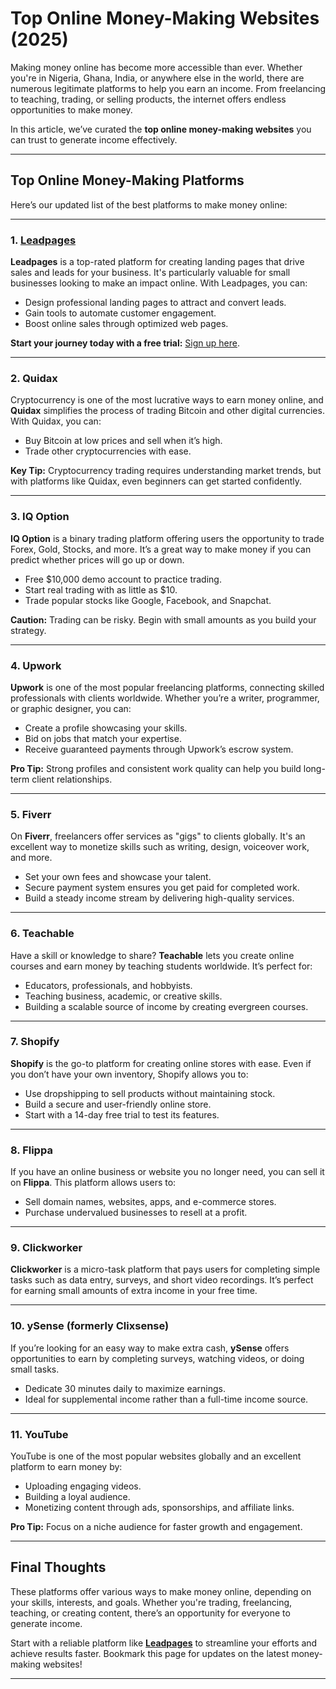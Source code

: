 # Top Online Money-Making Websites (2025)

Making money online has become more accessible than ever. Whether you're in Nigeria, Ghana, India, or anywhere else in the world, there are numerous legitimate platforms to help you earn an income. From freelancing to teaching, trading, or selling products, the internet offers endless opportunities to make money.

In this article, we’ve curated the **top online money-making websites** you can trust to generate income effectively.

---

## Top Online Money-Making Platforms

Here’s our updated list of the best platforms to make money online:

---

### 1. [Leadpages](https://bit.ly/LEadPages)

**Leadpages** is a top-rated platform for creating landing pages that drive sales and leads for your business. It's particularly valuable for small businesses looking to make an impact online. With Leadpages, you can:

- Design professional landing pages to attract and convert leads.
- Gain tools to automate customer engagement.
- Boost online sales through optimized web pages.

**Start your journey today with a free trial:** [Sign up here](https://bit.ly/LEadPages).

---

### 2. Quidax

Cryptocurrency is one of the most lucrative ways to earn money online, and **Quidax** simplifies the process of trading Bitcoin and other digital currencies. With Quidax, you can:

- Buy Bitcoin at low prices and sell when it’s high.
- Trade other cryptocurrencies with ease.

**Key Tip:** Cryptocurrency trading requires understanding market trends, but with platforms like Quidax, even beginners can get started confidently.

---

### 3. IQ Option

**IQ Option** is a binary trading platform offering users the opportunity to trade Forex, Gold, Stocks, and more. It’s a great way to make money if you can predict whether prices will go up or down.

- Free $10,000 demo account to practice trading.
- Start real trading with as little as $10.
- Trade popular stocks like Google, Facebook, and Snapchat.

**Caution:** Trading can be risky. Begin with small amounts as you build your strategy.

---

### 4. Upwork

**Upwork** is one of the most popular freelancing platforms, connecting skilled professionals with clients worldwide. Whether you’re a writer, programmer, or graphic designer, you can:

- Create a profile showcasing your skills.
- Bid on jobs that match your expertise.
- Receive guaranteed payments through Upwork’s escrow system.

**Pro Tip:** Strong profiles and consistent work quality can help you build long-term client relationships.

---

### 5. Fiverr

On **Fiverr**, freelancers offer services as "gigs" to clients globally. It's an excellent way to monetize skills such as writing, design, voiceover work, and more.

- Set your own fees and showcase your talent.
- Secure payment system ensures you get paid for completed work.
- Build a steady income stream by delivering high-quality services.

---

### 6. Teachable

Have a skill or knowledge to share? **Teachable** lets you create online courses and earn money by teaching students worldwide. It’s perfect for:

- Educators, professionals, and hobbyists.
- Teaching business, academic, or creative skills.
- Building a scalable source of income by creating evergreen courses.

---

### 7. Shopify

**Shopify** is the go-to platform for creating online stores with ease. Even if you don’t have your own inventory, Shopify allows you to:

- Use dropshipping to sell products without maintaining stock.
- Build a secure and user-friendly online store.
- Start with a 14-day free trial to test its features.

---

### 8. Flippa

If you have an online business or website you no longer need, you can sell it on **Flippa**. This platform allows users to:

- Sell domain names, websites, apps, and e-commerce stores.
- Purchase undervalued businesses to resell at a profit.

---

### 9. Clickworker

**Clickworker** is a micro-task platform that pays users for completing simple tasks such as data entry, surveys, and short video recordings. It’s perfect for earning small amounts of extra income in your free time.

---

### 10. ySense (formerly Clixsense)

If you’re looking for an easy way to make extra cash, **ySense** offers opportunities to earn by completing surveys, watching videos, or doing small tasks.

- Dedicate 30 minutes daily to maximize earnings.
- Ideal for supplemental income rather than a full-time income source.

---

### 11. YouTube

YouTube is one of the most popular websites globally and an excellent platform to earn money by:

- Uploading engaging videos.
- Building a loyal audience.
- Monetizing content through ads, sponsorships, and affiliate links.

**Pro Tip:** Focus on a niche audience for faster growth and engagement.

---

## Final Thoughts

These platforms offer various ways to make money online, depending on your skills, interests, and goals. Whether you're trading, freelancing, teaching, or creating content, there’s an opportunity for everyone to generate income.

Start with a reliable platform like **[Leadpages](https://bit.ly/LEadPages)** to streamline your efforts and achieve results faster. Bookmark this page for updates on the latest money-making websites!

---
